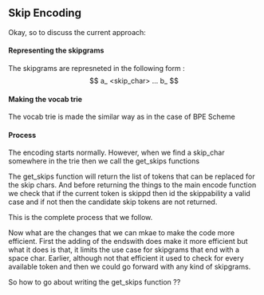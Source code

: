 ## Skip Encoding

Okay, so to discuss the current approach:

#### Representing the skipgrams

The skipgrams are represneted in the following form : 
$$
    a_ <skip_char> ... b_ 
$$

#### Making the vocab trie

The vocab trie is made the similar way as in the case of BPE Scheme

#### Process 

The encoding starts normally. However, when we find a skip_char somewhere in the trie then we call the get_skips functions

The get_skips function will return the list of tokens that can be replaced for the skip chars.
And before returning the things to the main encode function we check that if the current token is skippd then id the skippability a valid case and if not then the candidate skip tokens are not returned.

This is the complete process that we follow. 

Now what are the changes that we can mkae to make the code more efficient. First the adding of the endswith does make it more efficient but what it does is that, it limits the use case for skipgrams that end with a space char. Earlier, although not that efficient it used to check for every available token and then we could go forward with any kind of skipgrams. 

So how to go about writing the get_skips function ??